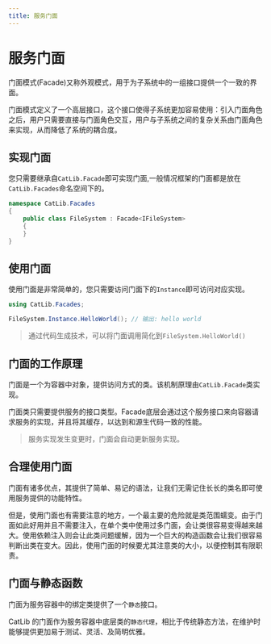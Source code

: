 ```yaml
---
title: 服务门面
---
```


# 服务门面

门面模式(Facade)又称外观模式，用于为子系统中的一组接口提供一个一致的界面。

门面模式定义了一个高层接口，这个接口使得子系统更加容易使用：引入门面角色之后，用户只需要直接与门面角色交互，用户与子系统之间的复杂关系由门面角色来实现，从而降低了系统的耦合度。

## 实现门面

您只需要继承自`CatLib.Facade`即可实现门面,一般情况框架的门面都是放在`CatLib.Facades`命名空间下的。

```csharp
namespace CatLib.Facades
{
    public class FileSystem : Facade<IFileSystem>
    {
    }
}
```

## 使用门面

使用门面是非常简单的，您只需要访问门面下的`Instance`即可访问对应实现。

```csharp
using CatLib.Facades;

FileSystem.Instance.HelloWorld(); // 输出: hello world
```

> 通过代码生成技术，可以将门面调用简化到`FileSystem.HelloWorld()`

## 门面的工作原理

门面是一个为容器中对象，提供访问方式的类。该机制原理由`CatLib.Facade`类实现。

门面类只需要提供服务的接口类型。Facade底层会通过这个服务接口来向容器请求服务的实现，并且将其缓存，以达到和源生代码一致的性能。

> 服务实现发生变更时，门面会自动更新服务实现。

## 合理使用门面

门面有诸多优点，其提供了简单、易记的语法，让我们无需记住长长的类名即可使用服务提供的功能特性。

但是，使用门面也有需要注意的地方，一个最主要的危险就是类范围蠕变。由于门面如此好用并且不需要注入，在单个类中使用过多门面，会让类很容易变得越来越大。使用依赖注入则会让此类问题缓解，因为一个巨大的构造函数会让我们很容易判断出类在变大。因此，使用门面的时候要尤其注意类的大小，以便控制其有限职责。

## 门面与静态函数

门面为服务容器中的绑定类提供了一个`静态`接口。 

CatLib 的门面作为服务容器中底层类的`静态代理`，相比于传统静态方法，在维护时能够提供更加易于测试、灵活、及简明优雅。